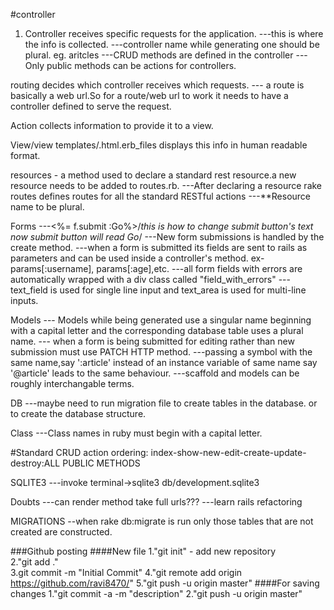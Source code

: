 #controller 
1. Controller receives specific requests for the application.
---this is where the info is collected.
---controller name while generating one should be plural. eg. aritcles
---CRUD methods are defined in the controller
---Only public methods can be actions for controllers.

routing decides which controller receives which requests.
--- a route is basically a web url.So for a route/web url to work it needs to have a controller defined to serve the request.

Action collects information to provide it to a view.

View/view templates/.html.erb_files displays this info in human readable format.

resources - a method used to declare a standard rest resource.a new resource needs to be added to routes.rb.
---After declaring a resource rake routes defines routes for all the standard RESTful actions
---**Resource name to be plural.

Forms
---<%= f.submit :Go%>/*this is how to change submit button's text now submit button will read Go*/
---New form submissions is handled by the create method.
---when a form is submitted its fields are sent to rails as parameters and can be used inside a controller's method. 
ex- params[:username], params[:age],etc.
---all form fields with errors are automatically wrapped with a div class called "field_with_errors"
--- text_field is used for single line input and text_area is used for multi-line inputs.

Models
--- Models while being generated use a singular name beginning with a capital letter
    and the corresponding database table uses a plural name.
--- when a form is being submitted for editing rather than new submission must use PATCH HTTP method.
---passing a symbol with the same name,say ':article' instead of an instance variable of same name say '@article' 
   leads to the same behaviour.
---scaffold and models can be roughly interchangable terms.

DB
---maybe need to run migration file to create tables in the database. or to create the database structure.

Class
---Class names in ruby must begin with a capital letter.

#Standard CRUD action ordering: index-show-new-edit-create-update-destroy:ALL PUBLIC METHODS


SQLITE3
---invoke terminal->sqlite3 db/development.sqlite3

Doubts
---can render method take full urls???
---learn rails refactoring

MIGRATIONS
--when rake db:migrate is run only those tables that are not created are constructed.

###Github posting
####New file
1."git init" - add new repository  
2."git add ."  
3.git commit -m "Initial Commit"
4."git remote add origin https://github.com/ravi8470/<filename>"
5."git push -u origin master"
####For saving changes
1."git commit -a -m "description"
2."git push -u origin master"

